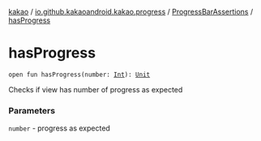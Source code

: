 [kakao](../../index.md) / [io.github.kakaoandroid.kakao.progress](../index.md) / [ProgressBarAssertions](index.md) / [hasProgress](./has-progress.md)

# hasProgress

`open fun hasProgress(number: `[`Int`](https://kotlinlang.org/api/latest/jvm/stdlib/kotlin/-int/index.html)`): `[`Unit`](https://kotlinlang.org/api/latest/jvm/stdlib/kotlin/-unit/index.html)

Checks if view has number of progress as expected

### Parameters

`number` - progress as expected